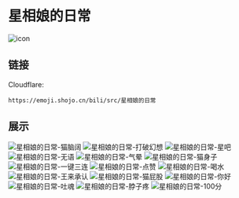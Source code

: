 # 星相娘的日常
![icon](https://emoji.shojo.cn/bili/src/星相娘的日常/icon.png)
## 链接
Cloudflare:
```
https://emoji.shojo.cn/bili/src/星相娘的日常
```
## 展示
![星相娘的日常-猫脑阔](https://emoji.shojo.cn/bili/src/星相娘的日常/星相娘的日常-猫脑阔.png)
![星相娘的日常-打破幻想](https://emoji.shojo.cn/bili/src/星相娘的日常/星相娘的日常-打破幻想.png)
![星相娘的日常-星吧](https://emoji.shojo.cn/bili/src/星相娘的日常/星相娘的日常-星吧.png)
![星相娘的日常-无语](https://emoji.shojo.cn/bili/src/星相娘的日常/星相娘的日常-无语.png)
![星相娘的日常-气晕](https://emoji.shojo.cn/bili/src/星相娘的日常/星相娘的日常-气晕.png)
![星相娘的日常-猫身子](https://emoji.shojo.cn/bili/src/星相娘的日常/星相娘的日常-猫身子.png)
![星相娘的日常-一键三连](https://emoji.shojo.cn/bili/src/星相娘的日常/星相娘的日常-一键三连.png)
![星相娘的日常-点赞](https://emoji.shojo.cn/bili/src/星相娘的日常/星相娘的日常-点赞.png)
![星相娘的日常-喝水](https://emoji.shojo.cn/bili/src/星相娘的日常/星相娘的日常-喝水.png)
![星相娘的日常-王来承认](https://emoji.shojo.cn/bili/src/星相娘的日常/星相娘的日常-王来承认.png)
![星相娘的日常-猫屁股](https://emoji.shojo.cn/bili/src/星相娘的日常/星相娘的日常-猫屁股.png)
![星相娘的日常-你好](https://emoji.shojo.cn/bili/src/星相娘的日常/星相娘的日常-你好.png)
![星相娘的日常-吐魂](https://emoji.shojo.cn/bili/src/星相娘的日常/星相娘的日常-吐魂.png)
![星相娘的日常-脖子疼](https://emoji.shojo.cn/bili/src/星相娘的日常/星相娘的日常-脖子疼.png)
![星相娘的日常-100分](https://emoji.shojo.cn/bili/src/星相娘的日常/星相娘的日常-100分.png)
